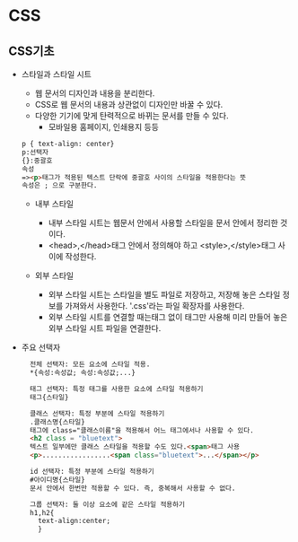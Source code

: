 # CSS

## CSS기초
- 스타일과 스타일 시트
  - 웹 문서의 디자인과 내용을 분리한다.
  - CSS로 웹 문서의 내용과 상관없이 디자인만 바꿀 수 있다.
  - 다양한 기기에 맞게 탄력적으로 바뀌는 문서를 만들 수 있다.
    - 모바일용 홈페이지, 인쇄용지 등등
  ```html
  p { text-align: center} 
  p:선택자
  {}:중괄호
  속성
  =><p>태그가 적용된 텍스트 단락에 중괄호 사이의 스타일을 적용한다는 뜻
  속성은 ; 으로 구분한다.
  ```
  
  - 내부 스타일
    - 내부 스타일 시트는 웹문서 안에서 사용할 스타일을 문서 안에서 정리한 것이다.
    - \<head>,\</head>태그 안에서 정의해야 하고 \<style>,\</style>태그 사이에 작성한다.
     
  - 외부 스타일   
    - 외부 스타일 시트는 스타일을 별도 파일로 저장하고, 저장해 놓은 스타일 정보를 가져와서 사용한다. '.css'라는 파일 확장자를 사용한다.
    - 외부 스타일 시트를 연결할 때는<stlye>태그 없이 <link>태그만 사용해 미리 만들어 놓은 외부 스타일 시트 파일을 연결한다.

- 주요 선택자
  ```html
    전체 선택자: 모든 요소에 스타일 적용.
    *{속성:속성값; 속성:속성값;...}
  
  ```
  ```html
    태그 선택자: 특정 태그를 사용한 요소에 스타일 적용하기
    태그{스타일}
  ```
  
  ```html
    클래스 선택자: 특정 부분에 스타일 적용하기
    .클래스명{스타일}
    태그에 class="클래스이름"을 적용해서 어느 태그에서나 사용할 수 있다.
    <h2 class = "bluetext">
    텍스트 일부에만 클래스 스타일을 적용할 수도 있다.<span>태그 사용
    <p>.................<span class="bluetext">...</span></p>    
  ```
      
  ```html
    id 선택자: 특정 부분에 스타일 적용하기
    #아이디명{스타일}
    문서 안에서 한번만 적용할 수 있다. 즉, 중복해서 사용할 수 없다.    
  ```
  ```html
    그룹 선택자: 둘 이상 요소에 같은 스타일 적용하기
    h1,h2{
      text-align:center;
      }
   ```    
      
      
